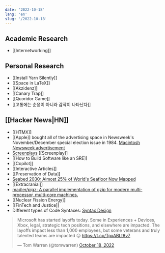 ```yaml
---
date: '2022-10-18'
lang: 'en'
slug: '/2022-10-18'
---
```


## Academic Research

- [[Internetworking]]

## Personal Research

- [[Install Yarn Silently]]
- [[Space in LaTeX]]
- [[Akzidenz]]
- [[Canary Trap]]
- [[Quoridor Game]]
- [[고통에는 순응이 아니라 감작이 나타난다]]

## [[Hacker News|HN]]

- [[HTMX]]
- [[Apple]] bought all of the advertising space in Newsweek's November/December special election issue in 1984. [Macintosh Newsweek advertisement](https://aresluna.org/attached/computerhistory/ads/international/apple/mac-newsweek)
- [Screenplays](https://screenplays.io/) [[Screenplay]]
- [[How to Build Software like an SRE]]
- [[Copilot]]
- [[Interactive Articles]]
- [[Preservation of Data]]
- [Seabed 2030: Almost 25% of World's Seafloor Now Mapped](https://www.hydro-international.com/content/news/seabed-2030-almost-25-of-world-s-seafloor-now-mapped)
- [[Extracranial]]
- [madler/pigz: A parallel implementation of gzip for modern multi-processor, multi-core machines.](https://github.com/madler/pigz)
- [[Nuclear Fission Energy]]
- [[FinTech and Justice]]
- Different types of Code Syntaxes: [Syntax Design](https://cs.lmu.edu/~ray/notes/syntaxdesign/)

<blockquote class="twitter-tweet"><p lang="en" dir="ltr">Microsoft has started layoffs today. Some in Experiences + Devices, Xbox, legal, strategic tech positions, and elsewhere are impacted. The layoffs impact less than 1,000 employees, but some veterans and truly talented teams are impacted 😔 <a href="https://t.co/TpxABLt8v7">https://t.co/TpxABLt8v7</a></p>&mdash; Tom Warren (@tomwarren) <a href="https://twitter.com/tomwarren/status/1582188080873689088?ref_src=twsrc%5Etfw">October 18, 2022</a></blockquote> <script async src="https://platform.twitter.com/widgets.js" charset="utf-8"></script>
